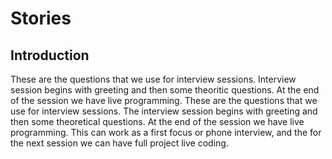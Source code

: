 # Stories

## Introduction

These are the questions that we use for interview sessions.
Interview session begins with greeting and then some theoritic questions.
At the end of the session we have live programming.
These are the questions that we use for interview sessions. The interview session begins with greeting and then some theoretical questions. At the end of the session we have live programming.
This can work as a first focus or phone interview, and the for the next session we can have full project live coding.
